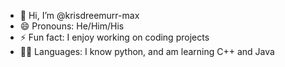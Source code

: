 - 👋 Hi, I’m @krisdreemurr-max
- 😄 Pronouns: He/Him/His
- ⚡ Fun fact: I enjoy working on coding projects
- 🧑‍💻 Languages: I know python, and am learning C++ and Java

<!---
krisdreemurr-max/krisdreemurr-max is a ✨ special ✨ repository because its `README.md` (this file) appears on your GitHub profile.
You can click the Preview link to take a look at your changes.
--->
